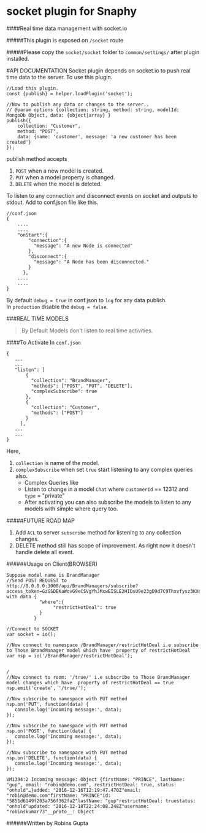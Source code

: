 # socket plugin for Snaphy


####Real time data management with socket.io

#####This plugin is exposed on  `/socket` route

#####Please copy the `socket/socket` folder to `common/settings/` after plugin installed.



#API DOCUMENTATION
Socket plugin depends on socket.io to push real time data to the server.
To use this plugin.
```
//Load this plugin.
const {publish} = helper.loadPlugin('socket');

//Now to publish any data or changes to the server..
// @param options {collection: string, method: string, modelId: MongoDb Object, data: {object|array} } 
publish({
    collection: "Customer",
    method: "POST",
    data: {name: 'customer', message: 'a new customer has been created'}
});
```

publish method accepts 
1) `POST` when a new model is created.
2) `PUT` when a model property is changed.
3) `DELETE` when the model is deleted.


To listen to any connection and disconnect events on socket and outputs to stdout. Add  to conf.json file like this.
```
//conf.json
{
    ....
    ....
    "onStart":{
        "connection":{
          "message": "A new Node is connected" 
        },
        "disconnect":{
          "message": "A Node has been disconnected."
        }
      },
    ....
    ....      
}      
```

By default `debug = true` in conf.json to `log` for any data publish.  
In `production` disable the `debug = false`.  

###REAL TIME MODELS
>By Default Models don't listen to real time activities.  

####To Activate
In `conf.json`
```
{
   ...
   ... 
   "listen": [
       {
         "collection": "BrandManager",
         "methods": ["POST", "PUT", "DELETE"],
         "complexSubscribe": true
       },
       {
         "collection": "Customer",
         "methods": ["POST"]
       }
     ],
   ... 
   ...
}
```

Here,  
 1. `collection` is name of the model.
 2. `complexSubscribe` when set `true` start listening to any complex queries also.
    - Complex Queries like  
    - Listen to change in a model `Chat` where `customerId` == 12312 and `type` = "private"  
    - After activating you can also subscribe the models to listen to any models with simple where query too.



#####FUTURE ROAD MAP
 1. Add `ACL` to server `subscribe` method for listening to any collection changes. 
 2. DELETE method still has scope of improvement. As right now it doesn't handle delete all event.




######Usage on Client(BROWSER)
```
Suppose model name is BrandManager
//Send POST REQUEST to http://0.0.0.0:3000/api/BrandManagers/subscribe?access_token=GzGSDEKaWovG9eCSVgYhJMxwEISLE2HIDsU9e23gD9d7C9Thxvfysz3KX6UQUyDM 
with data {
            "where":{
            	 "restrictHotDeal": true
            }
          }

//Connect to SOCKET
var socket = io();

//Now connect to namespace /BrandManager/restrictHotDeal i.e subscribe to Those BrandManager model which have  property of restrictHotDeal
var nsp = io('/BrandManager/restrictHotDeal');


/
//Now connect to room: '/true/' i.e subscribe to Those BrandManager model changes which have  property of restrictHotDeal == true
nsp.emit('create', '/true/');

//Now subscribe to namespace with PUT method 
nsp.on('PUT', function(data) {
   console.log('Incoming message:', data);
});

//Now subscribe to namespace with PUT method 
nsp.on('POST', function(data) {
   console.log('Incoming message:', data);
});

//Now subscribe to namespace with PUT method 
nsp.on('DELETE', function(data) {
   console.log('Incoming message:', data);
});

VM1394:2 Incoming message: Object {firstName: "PRINCE", lastName: "gup", email: "robin@demo.com", restrictHotDeal: true, status: "onhold"…}added: "2016-12-16T12:19:47.470Z"email: "robin@demo.com"firstName: "PRINCE"id: "5851d6149f203a756f362fa2"lastName: "gup"restrictHotDeal: truestatus: "onhold"updated: "2016-12-18T22:24:08.248Z"username: "robinskumar73"__proto__: Object
```


######Written by Robins Gupta

